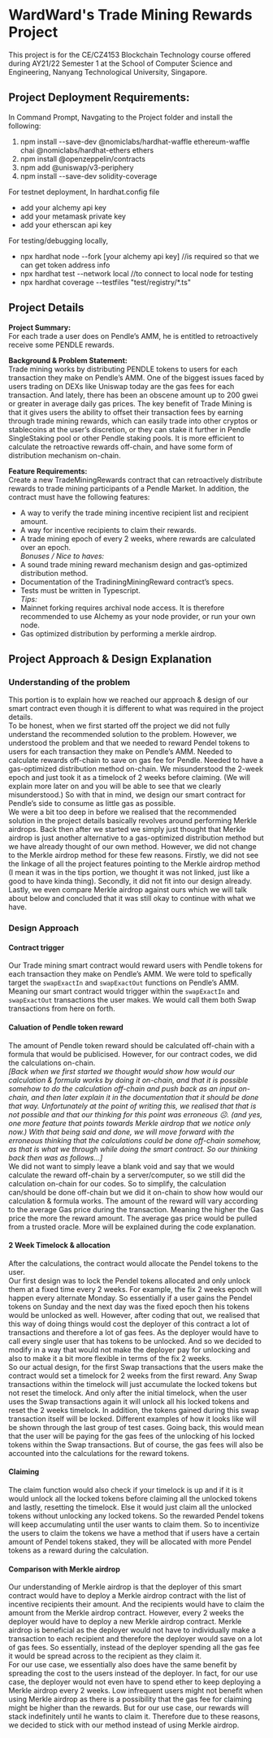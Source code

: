 # WardWard's Trade Mining Rewards Project

This project is for the CE/CZ4153 Blockchain Technology course offered during AY21/22 Semester 1 at the School of Computer Science and Engineering, Nanyang Technological University, Singapore.

## Project Deployment Requirements:
In Command Prompt, Navgating to the Project folder and install the following:
1. npm install --save-dev @nomiclabs/hardhat-waffle ethereum-waffle chai @nomiclabs/hardhat-ethers ethers
2. npm install @openzeppelin/contracts
3. npm add @uniswap/v3-periphery
4. npm install --save-dev solidity-coverage

For testnet deployment, In hardhat.config file
- add your alchemy api key
- add your metamask private key
- add your etherscan api key
    
For testing/debugging locally,
 - npx hardhat node --fork [your alchemy api key] //is required so that we can get token address info
 - npx hardhat test --network local //to connect to local node for testing
 - npx hardhat coverage --testfiles "test/registry/*.ts"

## Project Details
**Project Summary:** \
For each trade a user does on Pendle’s AMM, he is entitled to retroactively receive some PENDLE rewards.

**Background & Problem Statement:** \
Trade mining works by distributing PENDLE tokens to users for each transaction they make on Pendle’s AMM. One of the biggest issues faced by users trading on DEXs like Uniswap today are the gas fees for each transaction. And lately, there has been an obscene amount up to 200 gwei or greater in average daily gas prices. The key benefit of Trade Mining is that it gives users the ability to offset their transaction fees by earning through trade mining rewards, which can easily trade into other cryptos or stablecoins at the user’s discretion, or they can stake it further in Pendle SingleStaking pool or other Pendle staking pools. It is more efficient to calculate the retroactive rewards off-chain, and have some form of distribution mechanism on-chain.

**Feature Requirements:** \
Create a new TradeMiningRewards contract that can retroactively distribute rewards to trade mining participants of a Pendle Market. In addition, the contract must have the following features:
- A way to verify the trade mining incentive recipient list and recipient amount.
- A way for incentive recipients to claim their rewards.
- A trade mining epoch of every 2 weeks, where rewards are calculated over an epoch. \
*Bonuses / Nice to haves:*
- A sound trade mining reward mechanism design and gas-optimized distribution method.
- Documentation of the TradiningMiningReward contract’s specs.
- Tests must be written in Typescript. \
*Tips:*
- Mainnet forking requires archival node access. It is therefore recommended to use Alchemy as your node provider, or run your own node.
- Gas optimized distribution by performing a merkle airdrop.

## Project Approach & Design Explanation
### Understanding of the problem
This portion is to explain how we reached our approach & design of our smart contract even though it is different to what was required in the project details. \
To be honest, when we first started off the project we did not fully understand the recommended solution to the problem. However, we understood the problem and that we needed to reward Pendel tokens to users for each transaction they make on Pendle’s AMM. Needed to calculate rewards off-chain to save on gas fee for Pendle. Needed to have a gas-optimized distribution method on-chain. We misunderstood the 2-week epoch and just took it as a timelock of 2 weeks before claiming. (We will explain more later on and you will be able to see that we clearly misunderstood.) So with that in mind, we design our smart contract for Pendle’s side to consume as little gas as possible. \
We were a bit too deep in before we realised that the recommended solution in the project details basically revolves around performing Merkle airdrops. Back then after we started we simply just thought that Merkle airdrop is just another alternative to a gas-optimized distribution method but we have already thought of our own method. However, we did not change to the Merkle airdrop method for these few reasons. Firstly, we did not see the linkage of all the project features pointing to the Merkle airdrop method (I mean it was in the tips portion, we thought it was not linked, just like a good to have kinda thing). Secondly, it did not fit into our design already. Lastly, we even compare Merkle airdrop against ours which we will talk about below and concluded that it was still okay to continue with what we have. 

### Design Approach
#### Contract trigger
Our Trade mining smart contract would reward users with Pendle tokens for each transaction they make on Pendle’s AMM. We were told to spefically target the `swapExactIn` and `swapExactOut` functions on Pendle’s AMM. Meaning our smart contract would trigger within the `swapExactIn` and `swapExactOut` transactions the user makes. We would call them both Swap transactions from here on forth.

#### Caluation of Pendle token reward
The amount of Pendle token reward should be calculated off-chain with a formula that would be publicised. However, for our contract codes, we did the calculations on-chain. \
*[Back when we first started we thought would show how would our calculation & formula works by doing it on-chain, and that it is possible somehow to do the calculation off-chain and push back as an input on-chain, and then later explain it in the documentation that it should be done that way. Unfortunately at the point of writing this, we realised that that is not possible and that our thinking for this point was erroneous ☹️. (and yes, one more feature that points towards Merkle airdrop that we notice only now.) With that being said and done, we will move forward with the erroneous thinking that the calculations could be done off-chain somehow, as that is what we through while doing the smart contract. So our thinking back then was as follows...]* \
We did not want to simply leave a blank void and say that we would calculate the reward off-chain by a server/computer, so we still did the calculation on-chain for our codes. So to simplify, the calculation can/should be done off-chain but we did it on-chain to show how would our calculation & formula works. The amount of the reward will vary according to the average Gas price during the transaction. Meaning the higher the Gas price the more the reward amount. The average gas price would be pulled from a trusted oracle. More will be explained during the code explanation.

#### 2 Week Timelock & allocation 
After the calculations, the contract would allocate the Pendel tokens to the user. \
Our first design was to lock the Pendel tokens allocated and only unlock them at a fixed time every 2 weeks. For example, the fix 2 weeks epoch will happen every alternate Monday. So essentially if a user gains the Pendel tokens on Sunday and the next day was the fixed epoch then his tokens would be unlocked as well. However, after coding that out, we realised that this way of doing things would cost the deployer of this contract a lot of transactions and therefore a lot of gas fees. As the deployer would have to call every single user that has tokens to be unlocked. And so we decided to modify in a way that would not make the deployer pay for unlocking and also to make it a bit more flexible in terms of the fix 2 weeks. \
So our actual design, for the first Swap transactions that the users make the contract would set a timelock for 2 weeks from the first reward. Any Swap transactions within the timelock will just accumulate the locked tokens but not reset the timelock. And only after the initial timelock, when the user uses the Swap transactions again it will unlock all his locked tokens and reset the 2 weeks timelock. In addition, the tokens gained during this swap transaction itself will be locked. Different examples of how it looks like will be shown through the last group of test cases. Going back, this would mean that the user will be paying for the gas fees of the unlocking of his locked tokens within the Swap transactions. But of course, the gas fees will also be accounted into the calculations for the reward tokens.

#### Claiming
The claim function would also check if your timelock is up and if it is it would unlock all the locked tokens before claiming all the unlocked tokens and lastly, resetting the timelock. Else it would just claim all the unlocked tokens without unlocking any locked tokens. So the rewarded Pendel tokens will keep accumulating until the user wants to claim them. So to incentivize the users to claim the tokens we have a method that if users have a certain amount of Pendel tokens staked, they will be allocated with more Pendel tokens as a reward during the calculation.

#### Comparison with Merkle airdrop
Our understanding of Merkle airdrop is that the deployer of this smart contract would have to deploy a Merkle airdrop contract with the list of incentive recipients their amount. And the recipients would have to claim the amount from the Merkle airdrop contract. However, every 2 weeks the deployer would have to deploy a new Merkle airdrop contract. Merkle airdrop is beneficial as the deployer would not have to individually make a transaction to each recipient and therefore the deployer would save on a lot of gas fees. So essentially, instead of the deployer spending all the gas fee it would be spread across to the recipient as they claim it. \
For our use case, we essentially also does have the same benefit by spreading the cost to the users instead of the deployer. In fact, for our use case, the deployer would not even have to spend ether to keep deploying a Merkle airdrop every 2 weeks. Low infrequent users might not benefit when using Merkle airdrop as there is a possibility that the gas fee for claiming might be higher than the rewards. But for our use case, our rewards will stack indefinitely until he wants to claim it. Therefore due to these reasons, we decided to stick with our method instead of using Merkle airdrop.
